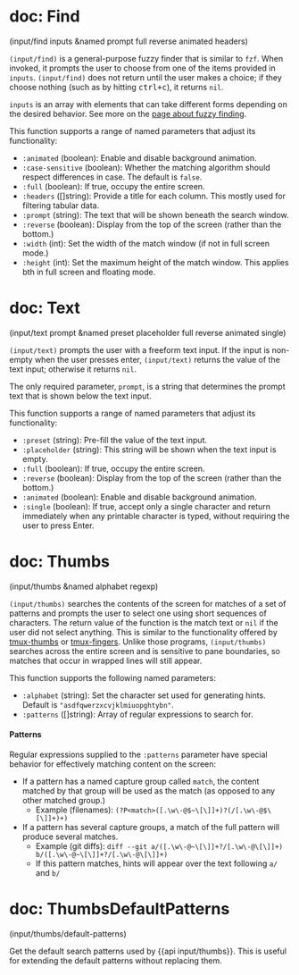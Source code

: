 # doc: Find

(input/find inputs &named prompt full reverse animated headers)

`(input/find)` is a general-purpose fuzzy finder that is similar to `fzf`. When invoked, it prompts the user to choose from one of the items provided in `inputs`. `(input/find)` does not return until the user makes a choice; if they choose nothing (such as by hitting <kbd>ctrl+c</kbd>), it returns `nil`.

`inputs` is an array with elements that can take different forms depending on the desired behavior. See more on the [page about fuzzy finding](/user-input/fuzzy-finding.md).

This function supports a range of named parameters that adjust its functionality:

- `:animated` (boolean): Enable and disable background animation.
- `:case-sensitive` (boolean): Whether the matching algorithm should respect differences in case. The default is `false`.
- `:full` (boolean): If true, occupy the entire screen.
- `:headers` ([]string): Provide a title for each column. This mostly used for filtering tabular data.
- `:prompt` (string): The text that will be shown beneath the search window.
- `:reverse` (boolean): Display from the top of the screen (rather than the bottom.)
- `:width` (int): Set the width of the match window (if not in full screen mode.)
- `:height` (int): Set the maximum height of the match window. This applies bth in full screen and floating mode.

# doc: Text

(input/text prompt &named preset placeholder full reverse animated single)

`(input/text)` prompts the user with a freeform text input. If the input is non-empty when the user presses enter, `(input/text)` returns the value of the text input; otherwise it returns `nil`.

The only required parameter, `prompt`, is a string that determines the prompt text that is shown below the text input.

This function supports a range of named parameters that adjust its functionality:

- `:preset` (string): Pre-fill the value of the text input.
- `:placeholder` (string): This string will be shown when the text input is empty.
- `:full` (boolean): If true, occupy the entire screen.
- `:reverse` (boolean): Display from the top of the screen (rather than the bottom.)
- `:animated` (boolean): Enable and disable background animation.
- `:single` (boolean): If true, accept only a single character and return immediately when any printable character is typed, without requiring the user to press Enter.

# doc: Thumbs

(input/thumbs &named alphabet regexp)

`(input/thumbs)` searches the contents of the screen for matches of a set of patterns and prompts the user to select one using short sequences of characters. The return value of the function is the match text or `nil` if the user did not select anything. This is similar to the functionality offered by [tmux-thumbs](https://github.com/fcsonline/tmux-thumbs) or [tmux-fingers](https://github.com/Morantron/tmux-fingers/). Unlike those programs, `(input/thumbs)` searches across the entire screen and is sensitive to pane boundaries, so matches that occur in wrapped lines will still appear.

This function supports the following named parameters:

- `:alphabet` (string): Set the character set used for generating hints. Default is `"asdfqwerzxcvjklmiuopghtybn"`.
- `:patterns` ([]string): Array of regular expressions to search for.

#### Patterns

Regular expressions supplied to the `:patterns` parameter have special behavior for effectively matching content on the screen:
* If a pattern has a named capture group called `match`, the content matched by that group will be used as the match (as opposed to any other matched group.)
    - Example (filenames): `(?P<match>([.\w\-@$~\[\]]+)?(/[.\w\-@$\[\]]+)+)`
* If a pattern has several capture groups, a match of the full pattern will produce several matches.
    - Example (git diffs): `diff --git a/([.\w\-@~\[\]]+?/[.\w\-@\[\]]+) b/([.\w\-@~\[\]]+?/[.\w\-@\[\]]+)`
    - If this pattern matches, hints will appear over the text following `a/` and `b/`

# doc: ThumbsDefaultPatterns

(input/thumbs/default-patterns)

Get the default search patterns used by {{api input/thumbs}}. This is useful for extending the default patterns without replacing them.
